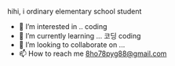 hihi, i ordinary elementary school student
- 👀 I’m interested in .. coding
- 🌱 I’m currently learning ... 코딩 coding
- 💞️ I’m looking to collaborate on ...
- 📫 How to reach me  8ho78pyg88@gmail.com

